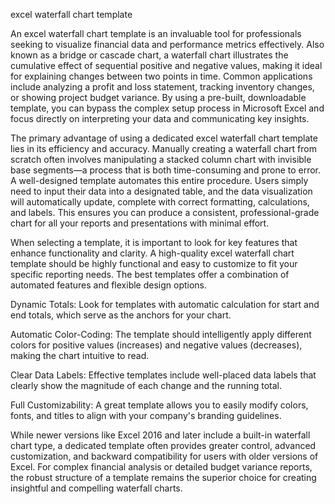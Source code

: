 excel waterfall chart template


An excel waterfall chart template is an invaluable tool for professionals seeking to visualize financial data and performance metrics effectively. Also known as a bridge or cascade chart, a waterfall chart illustrates the cumulative effect of sequential positive and negative values, making it ideal for explaining changes between two points in time. Common applications include analyzing a profit and loss statement, tracking inventory changes, or showing project budget variance. By using a pre-built, downloadable template, you can bypass the complex setup process in Microsoft Excel and focus directly on interpreting your data and communicating key insights.



The primary advantage of using a dedicated excel waterfall chart template lies in its efficiency and accuracy. Manually creating a waterfall chart from scratch often involves manipulating a stacked column chart with invisible base segments—a process that is both time-consuming and prone to error. A well-designed template automates this entire procedure. Users simply need to input their data into a designated table, and the data visualization will automatically update, complete with correct formatting, calculations, and labels. This ensures you can produce a consistent, professional-grade chart for all your reports and presentations with minimal effort.



When selecting a template, it is important to look for key features that enhance functionality and clarity. A high-quality excel waterfall chart template should be highly functional and easy to customize to fit your specific reporting needs. The best templates offer a combination of automated features and flexible design options.





Dynamic Totals: Look for templates with automatic calculation for start and end totals, which serve as the anchors for your chart.


Automatic Color-Coding: The template should intelligently apply different colors for positive values (increases) and negative values (decreases), making the chart intuitive to read.


Clear Data Labels: Effective templates include well-placed data labels that clearly show the magnitude of each change and the running total.


Full Customizability: A great template allows you to easily modify colors, fonts, and titles to align with your company's branding guidelines.





While newer versions like Excel 2016 and later include a built-in waterfall chart type, a dedicated template often provides greater control, advanced customization, and backward compatibility for users with older versions of Excel. For complex financial analysis or detailed budget variance reports, the robust structure of a template remains the superior choice for creating insightful and compelling waterfall charts.
